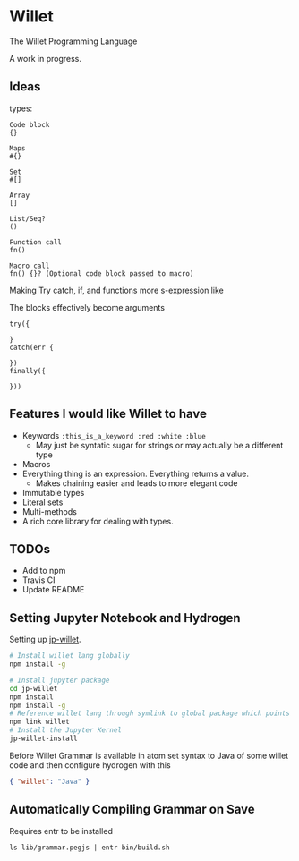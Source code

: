 # Willet
The Willet Programming Language

A work in progress.


## Ideas

types:

```
Code block
{}

Maps
#{}

Set
#[]

Array
[]

List/Seq?
()

Function call
fn()

Macro call
fn() {}? (Optional code block passed to macro)

```

Making Try catch, if, and functions more s-expression like

The blocks effectively become arguments
```
try({

}
catch(err {

})
finally({

}))
```

## Features I would like Willet to have

- Keywords `:this_is_a_keyword :red :white :blue`
  - May just be syntatic sugar for strings or may actually be a different type
- Macros
- Everything thing is an expression. Everything returns a value.
  - Makes chaining easier and leads to more elegant code
- Immutable types
- Literal sets
- Multi-methods
- A rich core library for dealing with types.



## TODOs

* Add to npm
* Travis CI
* Update README


## Setting Jupyter Notebook and Hydrogen

Setting up [jp-willet](https://github.com/jasongilman/jp-willet).

```Bash
# Install willet lang globally
npm install -g

# Install jupyter package
cd jp-willet
npm install
npm install -g
# Reference willet lang through symlink to global package which points to willet in this project
npm link willet
# Install the Jupyter Kernel
jp-willet-install
```

Before Willet Grammar is available in atom set syntax to Java of some willet code and then configure hydrogen with this

```JSON
{ "willet": "Java" }
```

## Automatically Compiling Grammar on Save

Requires entr to be installed

```
ls lib/grammar.pegjs | entr bin/build.sh
```
